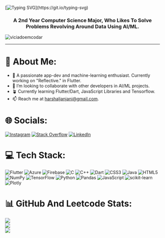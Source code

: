 [![Typing SVG](https://readme-typing-svg.demolab.com?font=Fira+Code&weight=900&size=34&pause=1000&color=F7B200&center=true&width=435&lines=Hello!+I'm+Harshal..)](https://git.io/typing-svg)
<h3 align="center">A 2nd Year Computer Science Major, Who Likes To Solve Problems Revolving Around Data Using AI/ML.</h3>

![viciadoemcodar](https://i.pinimg.com/originals/e4/26/70/e426702edf874b181aced1e2fa5c6cde.gif)
<hr>


# 💫 About Me:
- 🔭 A passionate app-dev and machine-learning enthusiast. Currently working on "Reflective." in Flutter.
- 👯 I’m looking to collaborate with other developers in AI/ML projects.
- 🪴 Currently learning Flutter/Dart, JavaScript Libraries and Tensorflow.
- 📫 Reach me at harshaljanjani@gmail.com.


# 🌐 Socials:
[![Instagram](https://img.shields.io/badge/Instagram-%23E4405F.svg?logo=Instagram&logoColor=white)](https://instagram.com/harshaljanjani) [![Stack Overflow](https://img.shields.io/badge/-Stackoverflow-FE7A16?logo=stack-overflow&logoColor=white)](https://stackoverflow.com/users/20899866/harshal-janjani) [![LinkedIn](https://img.shields.io/badge/LinkedIn-%230077B5.svg?logo=linkedin&logoColor=white)](https://linkedin.com/in/harshal-janjani-14483a24b) 

# 💻 Tech Stack:
![Flutter](https://img.shields.io/badge/Flutter-%2302569B.svg?style=for-the-badge&logo=Flutter&logoColor=white) ![Azure](https://img.shields.io/badge/azure-%230072C6.svg?style=for-the-badge&logo=azure-devops&logoColor=white) ![Firebase](https://img.shields.io/badge/firebase-%23039BE5.svg?style=for-the-badge&logo=firebase) ![C](https://img.shields.io/badge/c-%2300599C.svg?style=for-the-badge&logo=c&logoColor=white) ![C++](https://img.shields.io/badge/c++-%2300599C.svg?style=for-the-badge&logo=c%2B%2B&logoColor=white) ![Dart](https://img.shields.io/badge/dart-%230175C2.svg?style=for-the-badge&logo=dart&logoColor=white) ![CSS3](https://img.shields.io/badge/css3-%231572B6.svg?style=for-the-badge&logo=css3&logoColor=white) ![Java](https://img.shields.io/badge/java-%23ED8B00.svg?style=for-the-badge&logo=java&logoColor=white) ![HTML5](https://img.shields.io/badge/html5-%23E34F26.svg?style=for-the-badge&logo=html5&logoColor=white) ![NumPy](https://img.shields.io/badge/numpy-%23013243.svg?style=for-the-badge&logo=numpy&logoColor=white) ![TensorFlow](https://img.shields.io/badge/TensorFlow-%23FF6F00.svg?style=for-the-badge&logo=TensorFlow&logoColor=white) ![Python](https://img.shields.io/badge/python-3670A0?style=for-the-badge&logo=python&logoColor=ffdd54) ![Pandas](https://img.shields.io/badge/pandas-%23150458.svg?style=for-the-badge&logo=pandas&logoColor=white) ![JavaScript](https://img.shields.io/badge/javascript-%23323330.svg?style=for-the-badge&logo=javascript&logoColor=%23F7DF1E) ![scikit-learn](https://img.shields.io/badge/scikit--learn-%23F7931E.svg?style=for-the-badge&logo=scikit-learn&logoColor=white) ![Plotly](https://img.shields.io/badge/Plotly-%233F4F75.svg?style=for-the-badge&logo=plotly&logoColor=white)

# 📊 GitHub And Leetcode Stats:
![](https://github-readme-streak-stats.herokuapp.com/?user=harshaljanjani&theme=radical&hide_border=false)<br/>
![](https://github-readme-stats.vercel.app/api/top-langs/?username=harshaljanjani&theme=radical&hide_border=false&include_all_commits=true&count_private=true&layout=compact)<br/>
![](https://leetcard.jacoblin.cool/mrneinneed?ext=activity)
